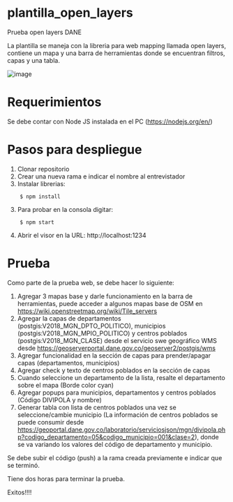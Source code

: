 # plantilla_open_layers

Prueba open layers DANE

La plantilla se maneja con la libreria para web mapping llamada open layers, contiene un mapa y una barra de herramientas donde se encuentran filtros, capas y una tabla.

![image](https://user-images.githubusercontent.com/19803402/110726080-cb683f00-81e6-11eb-9ace-a4a1b8c010da.png)

# Requerimientos
Se debe contar con Node JS instalada en el PC (https://nodejs.org/en/)

# Pasos para despliegue
1. Clonar repositorio
2. Crear una nueva rama e indicar el nombre al entrevistador
3. Instalar librerias:
```nohighlight
    $ npm install
```
3. Para probar en la consola digitar:
```nohighlight
    $ npm start
```
4. Abrir el visor en la URL: http://localhost:1234

# Prueba
Como parte de la prueba web, se debe hacer lo siguiente:
1. Agregar 3 mapas base y darle funcionamiento en la barra de herramientas, puede acceder a algunos mapas base de OSM en https://wiki.openstreetmap.org/wiki/Tile_servers
2. Agregar la capas de departamentos (postgis:V2018_MGN_DPTO_POLITICO), municipios (postgis:V2018_MGN_MPIO_POLITICO) y centros poblados (postgis:V2018_MGN_CLASE) desde el servicio swe geográfico WMS desde https://geoserverportal.dane.gov.co/geoserver2/postgis/wms
3. Agregar funcionalidad en la sección de capas para prender/apagar capas (departamentos, municipios)
4. Agregar check y texto de centros poblados en la sección de capas
5. Cuando seleccione un departamento de la lista, resalte el departamento sobre el mapa (Borde color cyan)
6. Agregar popups para municipios, departamentos y centros poblados (Código DIVIPOLA y nombre)
7. Generar tabla con lista de centros poblados una vez se seleccione/cambie municipio (La información de centros poblados se puede consumir desde https://geoportal.dane.gov.co/laboratorio/serviciosjson/mgn/divipola.php?codigo_departamento=05&codigo_municipio=001&clase=2), donde se va variando los valores del código de departamento y municipio.

Se debe subir el código (push) a la rama creada previamente e indicar que se terminó.

Tiene dos horas para terminar la prueba.

Exitos!!!!



